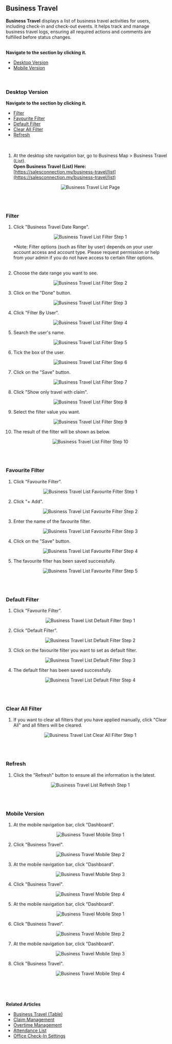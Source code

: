 ## Business Travel

**Business Travel** displays a list of business travel activities for users, including check-in and check-out events. It helps track and manage business travel logs, ensuring all required actions and comments are fulfilled before status changes.<br><br>


**Navigate to the section by clicking it.**<br>

- [Desktop Version](#section6)<br>
- [Mobile Version](#section7)
<br><br><br>

<a id="section6"></a>

### Desktop Version

**Navigate to the section by clicking it.**<br>

- [Filter](#section1)<br>
- [Favourite Filter](#section2)<br>
- [Default Filter](#section3)<br>
- [Clear All Filter](#section4)<br>
- [Refresh](#section5)
<br><br><br>

1. At the desktop site navigation bar, go to Business Map > Business Travel (List).<br>
   **Open Business Travel (List) Here:** [https://salesconnection.my/business-travel/list](https://salesconnection.my/business-travel/list)<br>

   <p align="center">
      <img src="img2/Business_Travel_List_Page.png" alt="Business Travel List Page">
   </p>
   <br><br>
   
<a id="section1"></a>

### Filter

1. Click "Business Travel Date Range".

   <p align="center">
      <img src="img2/Business_Travel_List_Filter_Step_1.png" alt="Business Travel List Filter Step 1">
   </p>

   *Note: Filter options (such as filter by user) depends on your user account access and account type. Please request permission or help from your admin if you do not have access to certain filter options.<br><br>
  
2. Choose the date range you want to see.

   <p align="center">
      <img src="img2/Business_Travel_List_Filter_Step_2.png" alt="Business Travel List Filter Step 2">
   </p>
   
3. Click on the "Done" button.

   <p align="center">
      <img src="img2/Business_Travel_List_Filter_Step_3.png" alt="Business Travel List Filter Step 3">
   </p>

4. Click "Filter By User".

   <p align="center">
      <img src="img2/Business_Travel_List_Filter_Step_4.png" alt="Business Travel List Filter Step 4">
   </p>

5. Search the user's name.

   <p align="center">
      <img src="img2/Business_Travel_List_Filter_Step_5.png" alt="Business Travel List Filter Step 5">
   </p>
  
6. Tick the box of the user.

   <p align="center">
      <img src="img2/Business_Travel_List_Filter_Step_6.png" alt="Business Travel List Filter Step 6">
   </p>
  
7. Click on the "Save" button.

   <p align="center">
      <img src="img2/Business_Travel_List_Filter_Step_7.png" alt="Business Travel List Filter Step 7">
   </p>
  
8. Click "Show only travel with claim".

   <p align="center">
      <img src="img2/Business_Travel_List_Filter_Step_8.png" alt="Business Travel List Filter Step 8">
   </p>
  
9. Select the filter value you want.

   <p align="center">
      <img src="img2/Business_Travel_List_Filter_Step_9.png" alt="Business Travel List Filter Step 9">
   </p>

10. The result of the filter will be shown as below.

    <p align="center">
      <img src="img2/Business_Travel_List_Filter_Step_10.png" alt="Business Travel List Filter Step 10">
    </p>
    <br><br>
   
<a id="section2"></a>

### Favourite Filter

1. Click "Favourite Filter".

   <p align="center">
    <img src="img2/Business_Travel_List_Favourite_Filter_Step_1.png" alt="Business Travel List Favourite Filter Step 1">
   </p>
  
2. Click "+ Add".

   <p align="center">
    <img src="img2/Business_Travel_List_Favourite_Filter_Step_2.png" alt="Business Travel List Favourite Filter Step 2">
   </p>

3. Enter the name of the favourite filter.

   <p align="center">
    <img src="img2/Business_Travel_List_Favourite_Filter_Step_3.png" alt="Business Travel List Favourite Filter Step 3">
   </p>
  
4. Click on the "Save" button.

   <p align="center">
    <img src="img2/Business_Travel_List_Favourite_Filter_Step_4.png" alt="Business Travel List Favourite Filter Step 4">
   </p>
  
5. The favourite filter has been saved successfully.

   <p align="center">
    <img src="img2/Business_Travel_List_Favourite_Filter_Step_5.png" alt="Business Travel List Favourite Filter Step 5">
   </p>  
   <br><br>
   
<a id="section3"></a>

### Default Filter

1. Click "Favourite Filter".

   <p align="center">
    <img src="img2/Business_Travel_List_Default_Filter_Step_1.png" alt="Business Travel List Default Filter Step 1">
   </p>
  
2. Click "Default Filter".

   <p align="center">
    <img src="img2/Business_Travel_List_Default_Filter_Step_2.png" alt="Business Travel List Default Filter Step 2">
   </p>

3. Click on the favourite filter you want to set as default filter.

   <p align="center">
    <img src="img2/Business_Travel_List_Default_Filter_Step_3.png" alt="Business Travel List Default Filter Step 3">
   </p>
  
4. The default filter has been saved successfully.

   <p align="center">
    <img src="img2/Business_Travel_List_Default_Filter_Step_4.png" alt="Business Travel List Default Filter Step 4">
   </p>
   <br><br>
   
<a id="section4"></a>

### Clear All Filter

1. If you want to clear all filters that you have applied manually, click "Clear All" and all filters will be cleared.

   <p align="center">
     <img src="img2/Business_Travel_List_Clear_All_Filter_Step_1.png" alt="Business Travel List Clear All Filter Step 1">
   </p>  
   <br><br>
   
<a id="section5"></a>

### Refresh

1. Click the "Refresh" button to ensure all the information is the latest.

   <p align="center">
     <img src="img2/Business_Travel_List_Refresh_Step_1.png" alt="Business Travel List Refresh Step 1">
   </p>  
   <br><br>
   
<a id="section7"></a>

### Mobile Version

1. At the mobile navigation bar, click "Dashboard".

   <p align="center">
      <img src="img2/Business_Travel_Mobile_Step_1.png" alt="Business Travel Mobile Step 1">
   </p>

2. Click "Business Travel".

   <p align="center">
      <img src="img2/Business_Travel_Mobile_Step_2.png" alt="Business Travel Mobile Step 2">
   </p>

3. At the mobile navigation bar, click "Dashboard".

   <p align="center">
      <img src="img2/Business_Travel_Mobile_Step_3.png" alt="Business Travel Mobile Step 3">
   </p>

4. Click "Business Travel".

   <p align="center">
      <img src="img2/Business_Travel_Mobile_Step_4.png" alt="Business Travel Mobile Step 4">
   </p>

5. At the mobile navigation bar, click "Dashboard".

   <p align="center">
      <img src="img2/Business_Travel_Mobile_Step_1.png" alt="Business Travel Mobile Step 1">
   </p>

6. Click "Business Travel".

   <p align="center">
      <img src="img2/Business_Travel_Mobile_Step_2.png" alt="Business Travel Mobile Step 2">
   </p>

7. At the mobile navigation bar, click "Dashboard".

   <p align="center">
      <img src="img2/Business_Travel_Mobile_Step_3.png" alt="Business Travel Mobile Step 3">
   </p>

8. Click "Business Travel".

   <p align="center">
      <img src="img2/Business_Travel_Mobile_Step_4.png" alt="Business Travel Mobile Step 4">
   </p>
   <br><br><br>

**Related Articles**
- [Business Travel (Table)](Business_Travel_Table.md)
- [Claim Management](Claim_Management.md)
- [Overtime Management](Overtime_Management.md)
- [Attendance List](Attendance_List.md)
- [Office Check-In Settings](Office_Check_In_Settings.md)

<!-- [Link Text](https://salesconnection.github.io/Sales-Connection-Support/Business_Travel_List.html) -->
